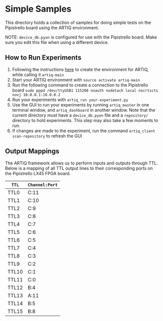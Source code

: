 # Simple Samples

This directory holds a collection of samples for doing simple tests on the Pipistrello board using the ARTIQ environment.

NOTE: `device_db.pyon` is configured for use with the Pipistrello board. Make sure you edit this file when using a different device.

## How to Run Experiments

1. Following the instructions [here](https://m-labs.hk/artiq/manual-release-2/installing.html#installing-artiq) to create the environment for ARTIQ, while calling it `artiq-main`
2. Start your ARTIQ environment with `source activate artiq-main`
3. Run the following command to create a connection to the Pipistrello board
```sudo pppd /dev/ttyUSB1 115200 noauth nodetach local nocrtscts novj 10.0.0.1:10.0.0.2```
4. Run your experiments with `artiq_run your-experiment.py`
5. Use the GUI to run your experiments by running `artiq_master` in one terminal window, and `artiq_dashboard` in another window. Note that the current directory must have a `device_db.pyon` file and a `repository/` directory to hold experiments. This step may also take a few moments to run.
6. If changes are made to the experiment, run the command `artiq_client scan-repository` to refresh the GUI

## Output Mappings

The ARTIQ framework allows us to perform inputs and outputs through TTL. Below is a mapping of all TTL output lines to their corresponding ports on the Pipistrello LX45 FPGA board.

| `TTL` | `Channel:Port` |
|-------|----------------|
| TTL0  | C:11           |
| TTL1  | C:10           |
| TTL2  | C:9            |
| TTL3  | C:8            |
| TTL4  | C:7            |
| TTL5  | C:6            |
| TTL6  | C:5            |
| TTL7  | C:4            |
| TTL8  | C:3            |
| TTL9  | C:2            |
| TTL10 | C:1            |
| TTL11 | C:0            |
| TTL12 | B:4            |
| TTL13 | A:11           |
| TTL14 | B:5            |
| TTL15 | B:8            |